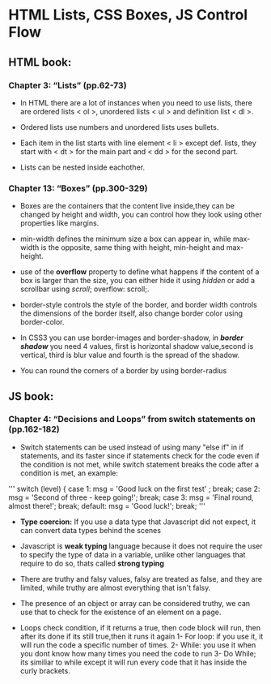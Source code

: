 # HTML Lists, CSS Boxes, JS Control Flow

## HTML book:

### Chapter 3: “Lists” (pp.62-73)

* In HTML there are a lot of instances when you need to use lists, there are ordered lists < ol >, unordered lists < ul > and definition list < dl >.

* Ordered lists use numbers and unordered lists uses bullets.

* Each item in the list starts with line element < li > except def. lists, they start with < dt > for the main part and < dd > for the second part.

* Lists can be nested inside eachother.

### Chapter 13: “Boxes” (pp.300-329)

* Boxes are the containers that the content live inside,they can be changed by height and width, you can control how they look using other properties like margins.

* min-width defines the minimum size a box can appear in, while max-width is the opposite, same thing with height, min-height and max-height.

* use of the **overflow** property to define what happens if the content of a box is larger than the size, you can either hide it using *hidden* or add a scrollbar using *scroll*; overflow: scroll;.

* border-style controls the style of the border, and border width controls the dimensions of the border itself, also change border color using border-color.

* In CSS3 you can use border-images and border-shadow, in ***border shadow*** you need 4 values, first is horizontal shadow value,second is vertical, third is blur value and fourth is the spread of the shadow.

* You can round the corners of a border by using border-radius

## JS book:

### Chapter 4: “Decisions and Loops” from switch statements on (pp.162-182)

* Switch statements can be used instead of using many "else if" in if statements, and its faster since if statements check for the code even if the condition is not met, while switch statement breaks the code after a condition is met, an example:

''' 
switch (level) {
 case 1: 
 msg = 'Good luck on the first test' ;
 break; 
 case 2: 
 msg = 'Second of three - keep going!'; 
 break; 
 case 3: 
 msg = 'Final round, almost there!'; 
 break; 
default: msg = 'Good luck!'; 
break; 
'''
* **Type coercion:** If you use a data type that Javascript did not expect, it can convert data types behind the scenes

* Javascript is **weak typing** language because it does not require the user to specify the type of data in a variable, unlike other languages that require to do so, thats called **strong typing**

* There are truthy and falsy values, falsy are treated as false, and they are limited, while truthy are almost everything that isn't falsy.

* The presence of an object or array can be considered truthy, we can use that to check for the existence of an element on a page.

* Loops check condition, if it returns a true, then code block will run, then after its done if its still true,then it runs it again
1- For loop: if you use it, it will run the code a specific number of times.
2- While: you use it when you dont know how many times you need the code to run
3- Do While; its similiar to while except it will run every code that it has inside the curly brackets.

